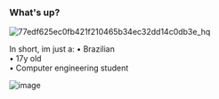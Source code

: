 ### What's up?

![77edf625ec0fb421f210465b34ec32dd14c0db3e_hq](https://user-images.githubusercontent.com/93132170/138693024-023ea45c-c827-46f0-b7ed-40128f1fcbeb.gif)

In short, im just a:
• Brazilian <br />
• 17y old <br />
• Computer engineering student

![image](https://user-images.githubusercontent.com/93132170/138691511-01bc72f6-9cbe-4a97-8c54-80441f3237c2.png)

